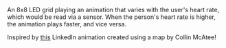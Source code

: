 An 8x8 LED grid playing an animation that varies with the user's heart rate, which would be read via a sensor. When the person's heart rate is higher, the animation plays faster, and vice versa.


Inspired by <a href="https://www.linkedin.com/posts/collinmcatee_animation-inspiration-running-activity-7282076220207337474-kHOB?utm_source=share&utm_medium=member_desktop&rcm=ACoAADKJ-skBAWceWjZdoqKH7d5orvM87z19dAk">this</a> LinkedIn animation created using a map by Collin McAtee!

